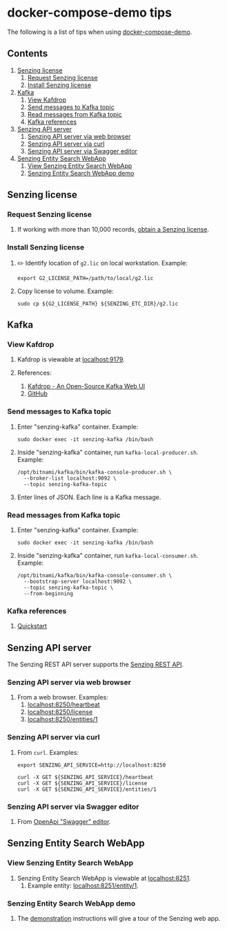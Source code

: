 # docker-compose-demo tips

The following is a list of tips when using
[docker-compose-demo](https://github.com/Senzing/docker-compose-demo).

## Contents

1. [Senzing license](#senzing-license)
    1. [Request Senzing license](#request-senzing-license)
    1. [Install Senzing license](#install-senzing-license)
1. [Kafka](#kafka)
    1. [View Kafdrop](#view-kafdrop)
    1. [Send messages to Kafka topic](#send-messages-to-kafka-topic)
    1. [Read messages from Kafka topic](#read-messages-from-kafka-topic)
    1. [Kafka references](#kafka-references)
1. [Senzing API server](#senzing-api-server)
    1. [Senzing API server via web browser](#senzing-api-server-via-web-browser)
    1. [Senzing API server via curl](#senzing-api-server-via-curl)
    1. [Senzing API server via Swagger editor](#senzing-api-server-via-swagger-editor)
1. [Senzing Entity Search WebApp](#senzing-entity-search-webapp)
    1. [View Senzing Entity Search WebApp](#view-senzing-entity-search-webapp)
    1. [Senzing Entity Search WebApp demo](#senzing-entity-search-webapp-demo)

## Senzing license

### Request Senzing license

1. If working with more than 10,000 records,
   [obtain a Senzing license](https://github.com/Senzing/knowledge-base/blob/master/HOWTO/obtain-senzing-license.md).

### Install Senzing license

1. :pencil2: Identify location of `g2.lic` on local workstation.
   Example:

    ```console
    export G2_LICENSE_PATH=/path/to/local/g2.lic
    ```

1. Copy license to volume.
   Example:

    ```console
    sudo cp ${G2_LICENSE_PATH} ${SENZING_ETC_DIR}/g2.lic
    ```

## Kafka

### View Kafdrop

1. Kafdrop is viewable at
   [localhost:9179](http://localhost:9179).

1. References:
    1. [Kafdrop - An Open-Source Kafka Web UI](https://dev.to/ekoutanov/kafdrop-an-open-source-kafka-web-ui-mbn)
    1. [GitHub](https://github.com/obsidiandynamics/kafdrop)

### Send messages to Kafka topic

1. Enter "senzing-kafka" container.
   Example:

    ```console
    sudo docker exec -it senzing-kafka /bin/bash
    ```

1. Inside "senzing-kafka" container, run `kafka-local-producer.sh`.
   Example:

    ```console
    /opt/bitnami/kafka/bin/kafka-console-producer.sh \
      --broker-list localhost:9092 \
      --topic senzing-kafka-topic
    ```

1. Enter lines of JSON.
   Each line is a Kafka message.

### Read messages from Kafka topic

1. Enter "senzing-kafka" container.
   Example:

    ```console
    sudo docker exec -it senzing-kafka /bin/bash
    ```

1. Inside "senzing-kafka" container, run `kafka-local-consumer.sh`.
   Example:

    ```console
    /opt/bitnami/kafka/bin/kafka-console-consumer.sh \
      --bootstrap-server localhost:9092 \
      --topic senzing-kafka-topic \
      --from-beginning
    ```

### Kafka references

1. [Quickstart](https://kafka.apache.org/quickstart)

## Senzing API server

The Senzing REST API server supports the
[Senzing REST API](https://github.com/Senzing/senzing-rest-api).

### Senzing API server via web browser

1. From a web browser.
   Examples:
    1. [localhost:8250/heartbeat](http://localhost:8250/heartbeat)
    1. [localhost:8250/license](http://localhost:8250/license)
    1. [localhost:8250/entities/1](http://localhost:8250/entities/1)

### Senzing API server via curl

1. From `curl`.
   Examples:

    ```console
    export SENZING_API_SERVICE=http://localhost:8250

    curl -X GET ${SENZING_API_SERVICE}/heartbeat
    curl -X GET ${SENZING_API_SERVICE}/license
    curl -X GET ${SENZING_API_SERVICE}/entities/1
    ```

### Senzing API server via Swagger editor

1. From [OpenApi "Swagger" editor](http://editor.swagger.io/?url=https://raw.githubusercontent.com/Senzing/senzing-rest-api/master/senzing-rest-api.yaml).

## Senzing Entity Search WebApp

### View Senzing Entity Search WebApp

1. Senzing Entity Search WebApp is viewable at
   [localhost:8251](http://localhost:8251).
    1. Example entity:
       [localhost:8251/entity/1](http://localhost:8251/entity/1).

### Senzing Entity Search WebApp demo

1. The [demonstration](https://github.com/Senzing/knowledge-base/blob/master/demonstrations/docker-compose-web-app.md)
   instructions will give a tour of the Senzing web app.
